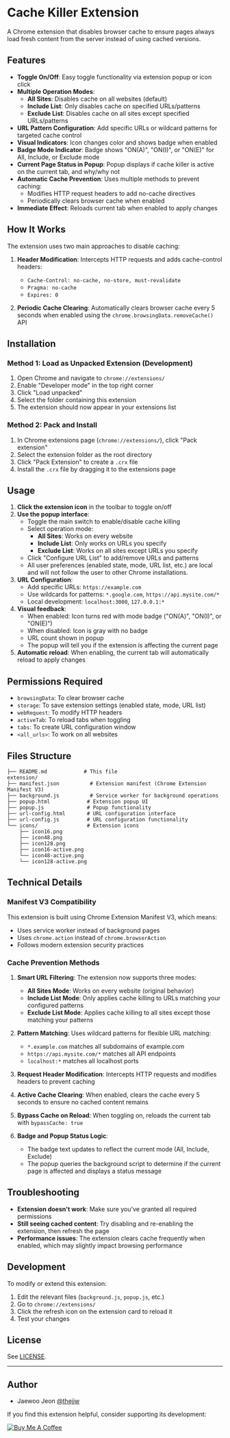 # Cache Killer Extension

A Chrome extension that disables browser cache to ensure pages always load fresh content from the server instead of using cached versions.

## Features

- **Toggle On/Off**: Easy toggle functionality via extension popup or icon click
- **Multiple Operation Modes**:
  - **All Sites**: Disables cache on all websites (default)
  - **Include List**: Only disables cache on specified URLs/patterns
  - **Exclude List**: Disables cache on all sites except specified URLs/patterns
- **URL Pattern Configuration**: Add specific URLs or wildcard patterns for targeted cache control
- **Visual Indicators**: Icon changes color and shows badge when enabled
- **Badge Mode Indicator**: Badge shows "ON(A)", "ON(I)", or "ON(E)" for All, Include, or Exclude mode
- **Current Page Status in Popup**: Popup displays if cache killer is active on the current tab, and why/why not
- **Automatic Cache Prevention**: Uses multiple methods to prevent caching:
  - Modifies HTTP request headers to add no-cache directives
  - Periodically clears browser cache when enabled
- **Immediate Effect**: Reloads current tab when enabled to apply changes

## How It Works

The extension uses two main approaches to disable caching:

1. **Header Modification**: Intercepts HTTP requests and adds cache-control headers:
   - `Cache-Control: no-cache, no-store, must-revalidate`
   - `Pragma: no-cache`
   - `Expires: 0`

2. **Periodic Cache Clearing**: Automatically clears browser cache every 5 seconds when enabled using the `chrome.browsingData.removeCache()` API

## Installation

### Method 1: Load as Unpacked Extension (Development)

1. Open Chrome and navigate to `chrome://extensions/`
2. Enable "Developer mode" in the top right corner
3. Click "Load unpacked"
4. Select the folder containing this extension
5. The extension should now appear in your extensions list

### Method 2: Pack and Install

1. In Chrome extensions page (`chrome://extensions/`), click "Pack extension"
2. Select the extension folder as the root directory
3. Click "Pack Extension" to create a `.crx` file
4. Install the `.crx` file by dragging it to the extensions page

## Usage

1. **Click the extension icon** in the toolbar to toggle on/off
2. **Use the popup interface**: 
   - Toggle the main switch to enable/disable cache killing
   - Select operation mode:
     - **All Sites**: Works on every website
     - **Include List**: Only works on URLs you specify
     - **Exclude List**: Works on all sites except URLs you specify
   - Click "Configure URL List" to add/remove URLs and patterns
   - All user preferences (enabled state, mode, URL list, etc.) are local and will not follow the user to other Chrome installations.
3. **URL Configuration**:
   - Add specific URLs: `https://example.com`
   - Use wildcards for patterns: `*.google.com`, `https://api.mysite.com/*`
   - Local development: `localhost:3000`, `127.0.0.1:*`
4. **Visual feedback**: 
   - When enabled: Icon turns red with mode badge ("ON(A)", "ON(I)", or "ON(E)")
   - When disabled: Icon is gray with no badge
   - URL count shown in popup
   - The popup will tell you if the extension is affecting the current page
5. **Automatic reload**: When enabling, the current tab will automatically reload to apply changes

## Permissions Required

- `browsingData`: To clear browser cache
- `storage`: To save extension settings (enabled state, mode, URL list)
- `webRequest`: To modify HTTP headers
- `activeTab`: To reload tabs when toggling
- `tabs`: To create URL configuration window
- `<all_urls>`: To work on all websites

## Files Structure

```
├── README.md            # This file
extension/
├── manifest.json          # Extension manifest (Chrome Extension Manifest V3)
├── background.js          # Service worker for background operations
├── popup.html            # Extension popup UI
├── popup.js              # Popup functionality
├── url-config.html       # URL configuration interface
├── url-config.js         # URL configuration functionality
└── icons/                # Extension icons
    ├── icon16.png
    ├── icon48.png
    ├── icon128.png
    ├── icon16-active.png
    └── icon48-active.png
    └── icon128-active.png
```

## Technical Details

### Manifest V3 Compatibility

This extension is built using Chrome Extension Manifest V3, which means:
- Uses service worker instead of background pages
- Uses `chrome.action` instead of `chrome.browserAction`
- Follows modern extension security practices

### Cache Prevention Methods

1. **Smart URL Filtering**: The extension now supports three modes:
   - **All Sites Mode**: Works on every website (original behavior)
   - **Include List Mode**: Only applies cache killing to URLs matching your configured patterns
   - **Exclude List Mode**: Applies cache killing to all sites except those matching your patterns

2. **Pattern Matching**: Uses wildcard patterns for flexible URL matching:
   - `*.example.com` matches all subdomains of example.com
   - `https://api.mysite.com/*` matches all API endpoints
   - `localhost:*` matches all localhost ports

3. **Request Header Modification**: Intercepts HTTP requests and modifies headers to prevent caching
4. **Active Cache Clearing**: When enabled, clears the cache every 5 seconds to ensure no cached content remains
5. **Bypass Cache on Reload**: When toggling on, reloads the current tab with `bypassCache: true`
6. **Badge and Popup Status Logic**:
   - The badge text updates to reflect the current mode (All, Include, Exclude)
   - The popup queries the background script to determine if the current page is affected and displays a status message

## Troubleshooting

- **Extension doesn't work**: Make sure you've granted all required permissions
- **Still seeing cached content**: Try disabling and re-enabling the extension, then refresh the page
- **Performance issues**: The extension clears cache frequently when enabled, which may slightly impact browsing performance

## Development

To modify or extend this extension:

1. Edit the relevant files (`background.js`, `popup.js`, etc.)
2. Go to `chrome://extensions/`
3. Click the refresh icon on the extension card to reload it
4. Test your changes

## License
See [LICENSE](LICENSE).

---

## Author
- Jaewoo Jeon [@thejjw](https://github.com/thejjw)

If you find this extension helpful, consider supporting its development:

[![Buy Me A Coffee](https://cdn.buymeacoffee.com/buttons/default-yellow.png)](https://www.buymeacoffee.com/jwjeon)